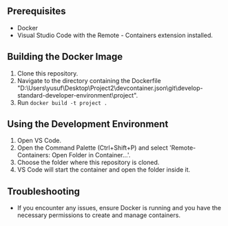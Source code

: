## Prerequisites

- Docker
- Visual Studio Code with the Remote - Containers extension installed.

## Building the Docker Image

1. Clone this repository.
2. Navigate to the directory containing the Dockerfile "D:\Users\yusuf\Desktop\Project2\devcontainer.json\git\develop-standard-developer-environment\project".
3. Run `docker build -t project .`

## Using the Development Environment

1. Open VS Code.
2. Open the Command Palette (Ctrl+Shift+P) and select 'Remote-Containers: Open Folder in Container...'.
3. Choose the folder where this repository is cloned.
4. VS Code will start the container and open the folder inside it.

## Troubleshooting

- If you encounter any issues, ensure Docker is running and you have the necessary permissions to create and manage containers.
